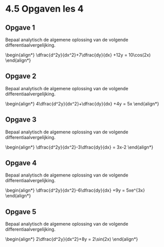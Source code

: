 # 4.5 Opgaven les 4

## Opgave 1

Bepaal analytisch de algemene oplossing van de volgende differentiaalvergelijking.

\begin{align*}
 \dfrac{d^2y}{dx^2}+7\dfrac{dy}{dx} +12y = 10\cos(2x)
\end{align*}

## Opgave 2

Bepaal analytisch de algemene oplossing van de volgende differentiaalvergelijking.

\begin{align*}
 4\dfrac{d^2y}{dx^2}+\dfrac{dy}{dx} +4y = 5x
\end{align*}

## Opgave 3

Bepaal analytisch de algemene oplossing van de volgende differentiaalvergelijking.

\begin{align*}
 \dfrac{d^2y}{dx^2}-3\dfrac{dy}{dx} = 3x-2
\end{align*}

## Opgave 4

Bepaal analytisch de algemene oplossing van de volgende differentiaalvergelijking.

\begin{align*}
 \dfrac{d^2y}{dx^2}-6\dfrac{dy}{dx} +9y = 5xe^{3x}
\end{align*}

## Opgave 5

Bepaal analytisch de algemene oplossing van de volgende differentiaalvergelijking.

\begin{align*}
 2\dfrac{d^2y}{dx^2}+8y = 2\sin(2x)
\end{align*}
